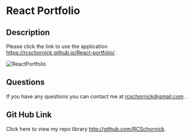 # React Portfolio

  
  ## Description
 Please click the link to use the application https://rcschornick.github.io/React-portfolio/ .


![ReactPortfolio](https://user-images.githubusercontent.com/94027300/162659071-30425041-e14d-4e03-98c7-ffad3d8b26e8.PNG)

  ## Questions
  If you have any questions you can contact me at rcschornick@gmail.com .
  ## Git Hub Link
  Click here to view my repo library http://github.com/RCSchornick.
